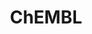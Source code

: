 ---
layout: default
bigquery: https://console.cloud.google.com/bigquery?p=patents-public-data&d=ebi_chembl&page=dataset
citation: '"The ChEMBL database in 2017." Anna Gaulton, Anne Hersey, Michał Nowotka,
  A Patrícia Bento, Jon Chambers, David Mendez, Prudence Mutowo, Francis Atkinson,
  Louisa J Bellis, Elena Cibrián-Uhalte, Mark Davies, Nathan Dedman, Anneli Karlsson,
  María Paula Magariños, John P Overington, George Papadatos, Ines Smit, Andrew R
  Leach Nucleic acids Research (2017) 45 (Database Issue), D945-D954'
contributors: European Bioinformatics Institute
cost: None
description: ChEMBL Data is a manually curated database of small molecules used in
  drug discovery, including information about existing patented drugs.
documentation: 'schema: https://www.ebi.ac.uk/chembl/db_schema


  '
last_edit: 04/05/2022, 13:50:15
location: https://console.cloud.google.com/marketplace/product/google_patents_public_datasets/chembl
maintained_by: EMBL-EBI, an outstation of European Molecular Biology Laboratory
related_publications: '

  ChEMBL: towards direct deposition of bioassay data.


  Mendez D, Gaulton A, Bento AP, Chambers J, De Veij M, Félix E, Magariños MP, Mosquera
  JF, Mutowo P, Nowotka M, Gordillo-Marañón M, Hunter F, Junco L, Mugumbate G, Rodriguez-Lopez
  M, Atkinson F, Bosc N, Radoux CJ, Segura-Cabrera A, Hersey A, Leach AR.


  — Nucleic Acids Res. 2019; 47(D1):D930-D940. doi: 10.1093/nar/gky1075

  '
schema_fields:
- hba
- assay_desc
- mechanism_comment
- species_group_flag
- previous_company
- published_type
- normal_range_min
- assay_organism
- num_alerts
- sequence_md5sum
- mechanism_of_action
- delist_flag
- first_approval
- src_assay_id
- l1
- assay_type
- relationship
- oc_id
- met_conversion
- bei
- isoform
- active_ingredient
- binding_site_comment
- action_type
- job_id
- level2
- mol_irac_id
- assay_cell_type
- usan_substem
- mesh_id
- biocomp_id
- met_id
- molregno
- updated_by
- patent_expire_date
- warning_country
- enzyme_tid
- year
- assay_strain
- availability_type
- level4
- polymer_flag
- patent_use_code
- definition
- acd_most_bpka
- usan_year
- mol_frac_id
- curated_by
- bao_endpoint
- domain_description
- organism
- std_act_id
- targcomp_id
- stem_class
- black_box_warning
- cell_name
- hrac_code
- target_type
- major_class
- standard_text_value
- nda_type
- targrel_id
- ddd_value
- priority
- last_active
- inorganic_flag
- direct_interaction
- first_page
- homologue
- mecref_id
- mc_tax_id
- mc_target_accession
- who_extra
- value
- mol_hrac_id
- caloha_id
- sequence
- src_short_name
- therapeutic_flag
- idx
- cell_ontology_id
- innovator_company
- atc_code
- domain_type
- molsyn_id
- alert_set_id
- as_id
- assay_tissue
- withdrawn_class
- smid
- l5
- drug_record_id
- variant_id
- name
- usan_stem
- mw_monoisotopic
- mesh_heading
- set_name
- max_phase_for_ind
- bto_id
- active_molregno
- start_position
- alogp
- downgraded
- hrac_class_id
- publication_number
- cell_source_tax_id
- pchembl_value
- level5
- src_compound_id
- molecule_type
- synonyms
- research_stem
- route
- assay_category
- entity_id
- prodrug
- compound_key
- chembl_id
- parameter_type
- go_id
- comp_class_id
- efo_term
- disease_efficacy
- standard_relation
- description
- drugind_id
- normal_range_max
- ass_cls_map_id
- class_level
- l4
- toid
- usan_stem_definition
- warning_type
- patent_no
- journal
- drug_substance_flag
- standard_inchi
- syn_type
- cx_logd
- aspect
- met_comment
- drug_product_flag
- molecular_mechanism
- withdrawn_flag
- l2
- site_name
- upper_value
- db_source
- canonical_smiles
- metabolite_record_id
- title
- comments
- heavy_atoms
- parent_go_id
- activity_id
- prediction_method
- aidx
- type
- l8
- substrate_record_id
- data_validity_comment
- activity_comment
- parameter_value
- cl_lincs_id
- entity_type
- level3
- dosage_form
- prod_pat_id
- clo_id
- natural_product
- frac_class_id
- assay_class_id
- ro3_pass
- parent_molregno
- tid_fixed
- parent_type
- db_version
- units
- site_residues
- strength
- smarts
- chirality
- source_domain_id
- max_phase
- level4_description
- domain_name
- mc_organism
- ref_id
- creation_date
- record_id
- stem
- mw_freebase
- relation
- first_in_class
- relationship_desc
- uberon_id
- target_desc
- volume
- protein_class_synonym
- comp_go_id
- warning_year
- l6
- ad_type
- stat
- confidence_score
- mec_id
- sitecomp_id
- withdrawn_country
- ridx
- cidx
- cpd_str_alert_id
- warning_description
- warnref_id
- alert_name
- log_id
- version
- predbind_id
- warning_id
- oral
- component_type
- compd_id
- level2_description
- irac_class_id
- ddd_units
- published_units
- withdrawn_reason
- target_mapping
- short_name
- source
- standard_units
- component_synonym
- bao_format
- chebi_par_id
- cx_logp
- topical
- published_relation
- acd_logd
- issue
- alert_id
- hbd_lipinski
- mc_target_name
- doi
- res_stem_id
- src_description
- rgid
- accession
- last_page
- irac_code
- product_id
- ddd_admr
- warning_class
- result_flag
- helm_notation
- domain_id
- submission_date
- mc_target_type
- pubmed_id
- src_id
- annotation
- doc_id
- ddd_comment
- assay_source
- full_molformula
- tid
- ddd_id
- frac_code
- protclasssyn_id
- tissue_id
- level3_description
- rtb
- standard_flag
- company
- related_tid
- updated_on
- ap_id
- status
- abstract
- confidence
- ingredient
- selectivity_comment
- level1_description
- dosed_ingredient
- published_value
- standard_inchi_key
- formulation_id
- trade_name
- activity_count
- cell_source_organism
- qudt_units
- num_lipinski_ro5_violations
- orig_description
- ref_url
- assay_tax_id
- parent_id
- cell_id
- component_id
- indref_id
- mutation
- applicant_full_name
- l3
- hba_lipinski
- acd_logp
- label
- molecular_species
- cell_description
- potential_duplicate
- protein_class_desc
- l7
- cx_most_bpka
- approval_date
- num_ro5_violations
- path
- psa
- uo_units
- compound_name
- co_stem_id
- hbd
- assay_test_type
- structure_type
- usan_stem_id
- ref_type
- pathway_key
- efo_id
- molfile
- country
- text_value
- full_mwt
- withdrawn_year
- assay_param_id
- class_type
- compsyn_id
- standard_type
- end_position
- parenteral
- level1
- doc_type
- qed_weighted
- assay_subcellular_fraction
- enzyme_name
- tbl
- protein_class_id
- cx_most_apka
- cell_source_tissue
- subgroup
- metref_id
- who_name
- acd_most_apka
- mol_atc_id
- indication_class
- standard_value
- tax_id
- actsm_id
- lle
- bao_id
- curation_comment
- relationship_type
- aromatic_rings
- site_id
- cellosaurus_id
- le
- authors
- pref_name
- standard_upper_value
- pathway_id
- patent_id
- assay_id
- sei
shortname: chembl
tags:
- biotechnology
- health
- chemical
- bioinformatics
- medical
terms_of_use: CC BY-SA 3.0
title: ChEMBL
uuid: e232a192-965c-4ec9-904c-155b6dfe56c5
---